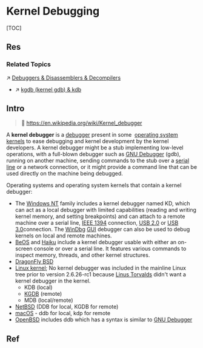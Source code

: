 # Kernel Debugging

[TOC]



## Res
### Related Topics
↗ [Debuggers & Disassemblers & Decompilers](../../../👩‍💻%20Computer%20Languages%20&%20Programming%20Methodology/🛠️%20Programming%20Tools%20Chain/Debuggers%20&%20Disassemblers%20&%20Decompilers/Debuggers%20&%20Disassemblers%20&%20Decompilers.md)
- ↗ [kgdb (kernel gdb) & kdb](../../../👩‍💻%20Computer%20Languages%20&%20Programming%20Methodology/🛠️%20Programming%20Tools%20Chain/Compilation%20&%20Program%20Loading%20Tools/🐐%20GCC%20(The%20GNU%20Compiler%20Collection)/gdb%20(GNU%20DeBugger)/kgdb%20(kernel%20gdb)%20&%20kdb.md)



## Intro
> 🔗 https://en.wikipedia.org/wiki/Kernel_debugger

A **kernel debugger** is a [debugger](https://en.wikipedia.org/wiki/Debugger "Debugger") present in some  [operating system kernels](https://en.wikipedia.org/wiki/Kernel_(operating_system) "Kernel (operating system)") to ease debugging and kernel development by the kernel developers. A kernel debugger might be a stub implementing low-level operations, with a full-blown debugger such as [GNU Debugger](https://en.wikipedia.org/wiki/GNU_Debugger "GNU Debugger") (gdb), running on another machine, sending commands to the stub over a [serial line](https://en.wikipedia.org/wiki/Serial_line "Serial line") or a network connection, or it might provide a command line that can be used directly on the machine being debugged.

Operating systems and operating system kernels that contain a kernel debugger:
- The [Windows NT](https://en.wikipedia.org/wiki/Windows_NT "Windows NT") family includes a kernel debugger named KD, which can act as a local debugger with limited capabilities (reading and writing kernel memory, and setting breakpoints) and can attach to a remote machine over a serial line, [IEEE 1394](https://en.wikipedia.org/wiki/IEEE_1394 "IEEE 1394") connection, [USB 2.0](https://en.wikipedia.org/wiki/Universal_Serial_Bus "Universal Serial Bus") or [USB 3.0](https://en.wikipedia.org/wiki/USB_3.0 "USB 3.0")connection. The [WinDbg](https://en.wikipedia.org/wiki/WinDbg "WinDbg") [GUI](https://en.wikipedia.org/wiki/GUI "GUI") debugger can also be used to debug kernels on local and remote machines.
- [BeOS](https://en.wikipedia.org/wiki/BeOS "BeOS") and [Haiku](https://en.wikipedia.org/wiki/Haiku_(operating_system) "Haiku (operating system)") include a kernel debugger usable with either an on-screen console or over a serial line. It features various commands to inspect memory, threads, and other kernel structures.
- [DragonFly BSD](https://en.wikipedia.org/wiki/DragonFly_BSD "DragonFly BSD")
- [Linux kernel](https://en.wikipedia.org/wiki/Linux_kernel "Linux kernel"); No kernel debugger was included in the mainline Linux tree prior to version 2.6.26-rc1 because [Linus Torvalds](https://en.wikipedia.org/wiki/Linus_Torvalds "Linus Torvalds") didn't want a kernel debugger in the kernel.
    - KDB (local)
    - [KGDB](https://en.wikipedia.org/wiki/KGDB "KGDB") (remote)
    - MDB (local/remote)
- [NetBSD](https://en.wikipedia.org/wiki/NetBSD "NetBSD") (DDB for local, KGDB for remote)
- [macOS](https://en.wikipedia.org/wiki/MacOS "MacOS") - ddb for local, kdp for remote
- [OpenBSD](https://en.wikipedia.org/wiki/OpenBSD "OpenBSD") includes ddb which has a syntax is similar to [GNU Debugger](https://en.wikipedia.org/wiki/GNU_Debugger "GNU Debugger")



## Ref
[Kernel debugger | Wikipedia]: https://en.wikipedia.org/wiki/Kernel_debugger
